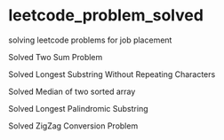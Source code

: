 # leetcode_problem_solved
solving leetcode problems for job placement 

Solved Two Sum Problem 

Solved Longest Substring Without Repeating Characters

Solved Median of two sorted array

Solved  Longest Palindromic Substring

Solved ZigZag Conversion Problem 



